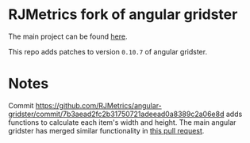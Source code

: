 RJMetrics fork of angular gridster
==================================

The main project can be found
[here](https://github.com/ManifestWebDesign/angular-gridster).

This repo adds patches to version `0.10.7` of angular gridster.

Notes
=====

Commit
https://github.com/RJMetrics/angular-gridster/commit/7b3aead2fc2b31750721adeead0a8389c2a06e8d
adds functions to calculate each item's width and height. The
main angular gridster has merged similar functionality in
[this pull request](https://github.com/ManifestWebDesign/angular-gridster/pull/165).

